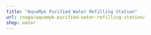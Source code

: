```yaml
---
title: "AquaMyk Purified Water Refilling Station"
url: /naga/aquamyk-purified-water-refilling-station/
shop: water
---
```

